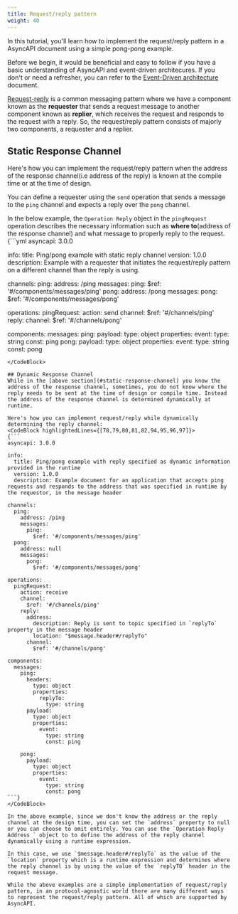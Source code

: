 ```yaml
---
title: Request/reply pattern
weight: 40
---
```


In this tutorial, you'll learn how to implement the request/reply pattern in a AsyncAPI document using a simple pong-pong example.

Before we begin, it would be beneficial and easy to follow if you have a basic understanding of AsyncAPI and event-driven architecures. If you don't or need a refresher, you can refer to the [Event-Driven architecture](/docs/tutorials/getting-started/event-driven-architectures) document.

[Request-reply](https://www.enterpriseintegrationpatterns.com/patterns/messaging/RequestReply.html) is a common messaging pattern where we have a component known as the **requester** that sends a request message to another component known as **replier**, which receives the request and responds to the request with a reply. So, the request/reply pattern consists of majorly two components, a requester and a replier. 

## Static Response Channel 
Here's how you can implement the request/reply pattern when the address of the response channel(i.e address of the reply) is known at the compile time or at the time of design. 

You can define a requester using the `send` operation that sends a message to the `ping` channel and expects a reply over the `pong` channel. 

In the below example, the `Operation Reply` object in the `pingRequest` operation describes the necessary information such as **where to**(address of the response channel) and what message to properly reply to the request. 
<CodeBlock highlightedLines={[27,28,31,30,29,39,40,41,42,43,44,45]}>
{```yml
asyncapi: 3.0.0

info:
  title: Ping/pong example with static reply channel
  version: 1.0.0
  description: Example with a requester that initiates the request/reply pattern on a different channel than the reply is using.

channels:
  ping:
    address: /ping
    messages:
      ping:
        $ref: '#/components/messages/ping'
  pong:
    address: /pong
    messages:
      pong:
        $ref: '#/components/messages/pong'

operations:
  pingRequest:
    action: send
    channel: 
      $ref: '#/channels/ping'
    reply:
      channel: 
        $ref: '#/channels/pong'

components: 
  messages: 
    ping:
      payload:
        type: object
        properties:
          event:
            type: string
            const: ping
    pong:
      payload:
        type: object
        properties:
          event:
            type: string
            const: pong
```}
</CodeBlock>

## Dynamic Response Channel 
While in the [above section](#static-response-channel) you know the address of the response channel, sometimes, you do not know where the reply needs to be sent at the time of design or compile time. Instead the address of the response channel is determined dynamically at runtime.

Here's how you can implement request/reply while dynamically determining the reply channel:
<CodeBlock highlightedLines={[78,79,80,81,82,94,95,96,97]}>
{```
asyncapi: 3.0.0

info:
  title: Ping/pong example with reply specified as dynamic information provided in the runtime
  version: 1.0.0
  description: Example document for an application that accepts ping requests and responds to the address that was specified in runtime by the requestor, in the message header

channels:
  ping:
    address: /ping
    messages:
      ping:
        $ref: '#/components/messages/ping'
  pong:
    address: null
    messages:
      pong:
        $ref: '#/components/messages/pong'

operations:
  pingRequest:
    action: receive
    channel: 
      $ref: '#/channels/ping'
    reply:
      address:
        description: Reply is sent to topic specified in `replyTo` property in the message header
        location: "$message.header#/replyTo"
      channel: 
        $ref: '#/channels/pong'

components:
  messages:
    ping:
      headers:
        type: object
        properties:
          replyTo:
            type: string
      payload:
        type: object
        properties:
          event:
            type: string
            const: ping

    pong:
      payload:
        type: object
        properties:
          event:
            type: string
            const: pong
```}
</CodeBlock>

In the above example, since we don't know the address or the reply channel at the design time, you can set the `address` property to null or you can choose to omit entirely. You can use the `Operation Reply Address ` object to to define the address of the reply channel dynamically using a runtime expression. 

In this case, we use `$message.header#/replyTo` as the value of the `location` property which is a runtime expression and determines where the reply channel is by using the value of the `replyTO` header in the request message. 

While the above examples are a simple implementation of request/reply pattern, in an protocol-agnostic world there are many different ways to represent the request/reply pattern. All of which are supported by AsyncAPI.
